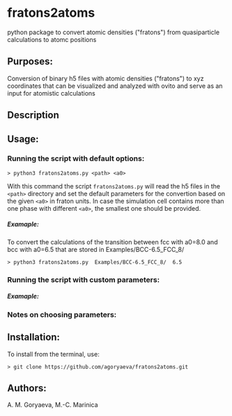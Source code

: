 # fratons2atoms

python package to convert atomic densities ("fratons") from quasiparticle calculations to atomc positions


Purposes:
-----------------
Conversion of binary h5 files with atomic densities  ("fratons") to xyz coordinates that can be visualized and analyzed with ovito and serve as an input for atomistic calculations

Description
----------------

Usage:
-----------------
### Running the script with default options:

```
> python3 fratons2atoms.py <path> <a0>
```
  
With this command the script `fratons2atoms.py` will read the h5 files in the `<path>` directory and set the default parameters for the convertion based on the given `<a0>` in fraton units. In case the simulation cell contains more than one phase with different `<a0>`, the smallest one should be provided. 
  
  ##### Examaple: 
  
  To convert the calculations of the transition between fcc with a0=8.0 and bcc with a0=6.5 that are stored in Examples/BCC-6.5_FCC_8/ 
  
 ``` 
 > python3 fratons2atoms.py  Examples/BCC-6.5_FCC_8/  6.5
 ``` 
### Running the script with custom parameters:

  ##### Examaple: 

### Notes on choosing parameters:


Installation:
-----------------
To install from the terminal, use:

```
> git clone https://github.com/agoryaeva/fratons2atoms.git
```

Authors:
----------
A. M. Goryaeva, M.-C. Marinica


